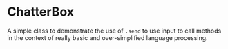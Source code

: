 # ChatterBox
A simple class to demonstrate the use of `.send` to use input to call methods in
the context of really basic and over-simplified language processing.